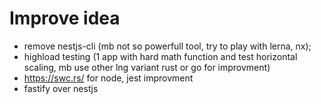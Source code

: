 # Improve idea

- remove nestjs-cli (mb not so powerfull tool, try to play with lerna, nx);
- highload testing (1 app with hard math function and test horizontal scaling, mb use other lng variant rust or go for improvment)
- https://swc.rs/ for node, jest improvment
- fastify over nestjs
